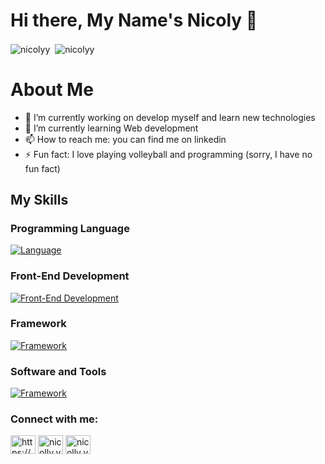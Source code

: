 # Hi there, My Name's Nicoly 👋

<span><img align="center" src="https://github-readme-streak-stats.herokuapp.com/?user=nicolyy&" alt="nicolyy" /></span>
<span>&nbsp;<img align="center" src="https://github-readme-stats.vercel.app/api?username=nicolyy&show_icons=true&locale=en" alt="nicolyy" /></span>

# About Me

- 🔭 I’m currently working on develop myself and learn new technologies
- 🌱 I’m currently learning Web development 
- 📫 How to reach me: you can find me on linkedin
- ⚡ Fun fact: I love playing volleyball and programming (sorry, I have no fun fact)


## My Skills

### Programming Language 
[![Language](https://skillicons.dev/icons?i=js)](https://skillicons.dev)

### Front-End Development
[![Front-End Development](https://skillicons.dev/icons?i=html,css,sass)](https://skillicons.dev)

### Framework
[![Framework](https://skillicons.dev/icons?i=react,next)](https://skillicons.dev)

### Software and Tools
[![Framework](https://skillicons.dev/icons?i=figma,vscode,github,git,atom,oracle)](https://skillicons.dev)


<h3 align="left">Connect with me:</h3>
<p align="left">
<a href="https://linkedin.com/in/https://www.linkedin.com/in/nicoly-oliveira-santos-7917bb1b8/" target="blank"><img align="center" src="https://raw.githubusercontent.com/rahuldkjain/github-profile-readme-generator/master/src/images/icons/Social/linked-in-alt.svg" alt="https://www.linkedin.com/in/nicoly-oliveira-santos-7917bb1b8/" height="30" width="40" /></a>
<a href="https://instagram.com/nicolly.yy" target="blank"><img align="center" src="https://raw.githubusercontent.com/rahuldkjain/github-profile-readme-generator/master/src/images/icons/Social/instagram.svg" alt="nicolly.yy" height="30" width="40" /></a>
<a href="https://discord.gg/nicolly.yy" target="blank"><img align="center" src="https://raw.githubusercontent.com/rahuldkjain/github-profile-readme-generator/master/src/images/icons/Social/discord.svg" alt="nicolly.yy" height="30" width="40" /></a>
</p>


